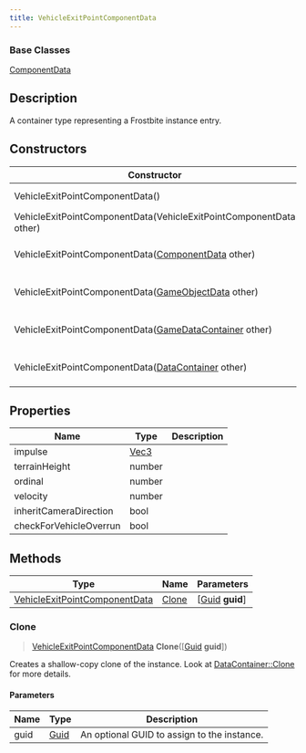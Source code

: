 ```yaml
---
title: VehicleExitPointComponentData
---
```

### Base Classes

[ComponentData](ComponentData)

## Description

A container type representing a Frostbite instance entry.

## Constructors

| Constructor                                                                              | Description                                                                                                                                       |
| ---------------------------------------------------------------------------------------- | ------------------------------------------------------------------------------------------------------------------------------------------------- |
| VehicleExitPointComponentData()                                                          | Create a new instance of this container type.                                                                                                     |
| VehicleExitPointComponentData(VehicleExitPointComponentData other)                       | Create a reference copy of an instance of the same type.                                                                                          |
| VehicleExitPointComponentData([ComponentData](ComponentData) other)                      | Upcast an instance of type [ComponentData](ComponentData) to [VehicleExitPointComponentData](VehicleExitPointComponentData).                      |
| VehicleExitPointComponentData([GameObjectData](GameObjectData) other)                    | Upcast an instance of type [GameObjectData](GameObjectData) to [VehicleExitPointComponentData](VehicleExitPointComponentData).                    |
| VehicleExitPointComponentData([GameDataContainer](GameDataContainer) other)              | Upcast an instance of type [GameDataContainer](GameDataContainer) to [VehicleExitPointComponentData](VehicleExitPointComponentData).              |
| VehicleExitPointComponentData([DataContainer](/vext/ref/shared/class/datacontainer) other) | Upcast an instance of type [DataContainer](/vext/ref/shared/class/datacontainer) to [VehicleExitPointComponentData](VehicleExitPointComponentData). |

## Properties

| Name                   | Type                              | Description |
| ---------------------- | --------------------------------- | ----------- |
| impulse                | [Vec3](/vext/ref/shared/class/Vec3) |             |
| terrainHeight          | number                            |             |
| ordinal                | number                            |             |
| velocity               | number                            |             |
| inheritCameraDirection | bool                              |             |
| checkForVehicleOverrun | bool                              |             |

## Methods

| Type                                                           | Name            | Parameters                                     |
| -------------------------------------------------------------- | --------------- | ---------------------------------------------- |
| [VehicleExitPointComponentData](VehicleExitPointComponentData) | [Clone](#clone) | \[[Guid](/vext/ref/shared/class/guid) **guid**\] |

### Clone

> [VehicleExitPointComponentData](VehicleExitPointComponentData) **Clone**(\[[Guid](/vext/ref/shared/class/guid) **guid**\])

Creates a shallow-copy clone of the instance. Look at [DataContainer::Clone](/vext/ref/shared/class/datacontainer#clone) for more details.

#### Parameters

| Name | Type         | Description                                 |
| ---- | ------------ | ------------------------------------------- |
| guid | [Guid](Guid) | An optional GUID to assign to the instance. |
